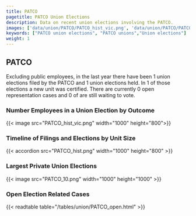 ```yaml
---
title: PATCO
pagetitle: PATCO Union Elections
description: Data on recent union elections involving the PATCO.
images: ['data/union/PATCO/PATCO_hist_vic.png', 'data/union/PATCO/PATCO_hist_size.png', 'data/union/PATCO/PATCO_10.png']
keywords: ["PATCO union elections", "PATCO unions","Union elections"]
weight: 1
---
```

##  PATCO

Excluding public employees, in the last year there have been 1 union elections filed by the PATCO and 1 union elections held. In 1 of those elections a new unit was certified. There are currently 0 open representation cases and 0 of are still waiting to vote.

### Number Employees in a Union Election by Outcome
{{< image src="PATCO_hist_vic.png" width="1000" height="800">}}

### Timeline of Filings and Elections by Unit Size
{{< accordion src="PATCO_hist.png" width="1000" height="800" >}}

### Largest Private Union Elections
{{< image src="PATCO_10.png" width="1000" height="1000"  >}}

### Open Election Related Cases
{{< readtable table="/tables/union/PATCO_open.html" >}}

